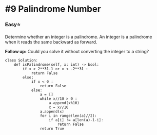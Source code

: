 # \#9 Palindrome Number

### Easy:star:

Determine whether an integer is a palindrome. An integer is a palindrome when it reads the same backward as forward.

**Follow up:** Could you solve it without converting the integer to a string?

```text
class Solution:
    def isPalindrome(self, x: int) -> bool:
        if x > 2**31-1 or x < -2**31 :
            return False
        else:
            if x < 0 :
                return False
            else:
                a = []
                while x//10 > 0 :
                    a.append(x%10)
                    x = x//10
                a.append(x)
                for i in range(len(a)//2):
                    if a[i] != a[len(a)-1-i]:
                        return False
                return True
```

